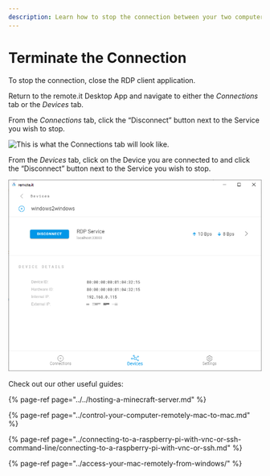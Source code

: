 ```yaml
---
description: Learn how to stop the connection between your two computers.
---
```


# Terminate the Connection

To stop the connection, close the RDP client application.

Return to the remote.it Desktop App and navigate to either the _Connections_ tab or the _Devices_ tab. 

From the _Connections_ tab, click the “Disconnect” button next to the Service you wish to stop.

![This is what the Connections tab will look like.](https://lh3.googleusercontent.com/3wck919689AddqogVr8oKj0LBdI8wBn_7AgRUYqT1qewmmy1ZrPm5jX4rGtKwcNak6cN8uMnXGuTV55PilbmyfcoSyk2vGX2UnCGBTOq4UtqeogmEf8exGqQ0qoTiQGVrWFjKjBq)

From the _Devices_ tab, click on the Device you are connected to and click the “Disconnect” button next to the Service you wish to stop.

![Here is my Service on the Devices tab.](../../../.gitbook/assets/5%20%281%29.PNG)

Check out our other useful guides:

{% page-ref page="../../hosting-a-minecraft-server.md" %}

{% page-ref page="../control-your-computer-remotely-mac-to-mac.md" %}

{% page-ref page="../connecting-to-a-raspberry-pi-with-vnc-or-ssh-command-line/connecting-to-a-raspberry-pi-with-vnc-or-ssh.md" %}

{% page-ref page="../access-your-mac-remotely-from-windows/" %}

